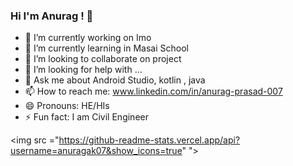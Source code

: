 ### Hi I'm Anurag ! 👋



- 🔭 I’m currently working on Imo
- 🌱 I’m currently learning in Masai School
- 👯 I’m looking to collaborate on project
- 🤔 I’m looking for help with ...
- 💬 Ask me about Android Studio, kotlin , java
- 📫 How to reach me: www.linkedin.com/in/anurag-prasad-007
- 😄 Pronouns: HE/HIs
- ⚡ Fun fact: I am Civil Engineer


<img src ="https://github-readme-stats.vercel.app/api?username=anuragak07&show_icons=true"
">


